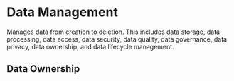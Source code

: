 # Data Management

Manages data from creation to deletion. This includes data storage, data processing, data access, data security, data quality, data governance, data privacy, data ownership, and data lifecycle management.

## Data Ownership

## 
